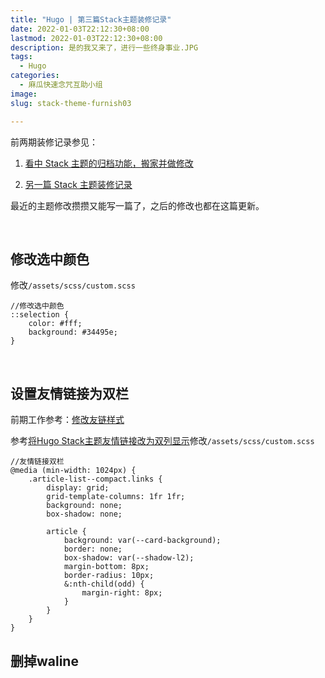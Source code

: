 ```yaml
---
title: "Hugo | 第三篇Stack主题装修记录"
date: 2022-01-03T22:12:30+08:00
lastmod: 2022-01-03T22:12:30+08:00
description: 是的我又来了，进行一些终身事业.JPG
tags:
  - Hugo
categories:
  - 麻瓜快速念咒互助小组
image: 
slug: stack-theme-furnish03

---
```


前两期装修记录参见：

1. [看中 Stack 主题的归档功能，搬家并做修改](https://mantyke.icu/2021/f9f0ec87/)

2. [另一篇 Stack 主题装修记录](https://mantyke.icu/2021/a08f1963/)

最近的主题修改攒攒又能写一篇了，之后的修改也都在这篇更新。

<br>

## 修改选中颜色

修改`/assets/scss/custom.scss`

```
//修改选中颜色
::selection {
    color: #fff;
    background: #34495e;
}
```

<br>

## 设置友情链接为双栏

前期工作参考：[修改友链样式](https://mantyke.icu/2021/a08f1963/#%E4%BF%AE%E6%94%B9%E5%8F%8B%E9%93%BE%E6%A0%B7%E5%BC%8F)

参考[将Hugo Stack主题友情链接改为双列显示](https://tech.randomwaves.space/posts/21-12-08-make-hugo-stack-theme-links-display-in-two-columns/)修改`/assets/scss/custom.scss`

```
//友情链接双栏
@media (min-width: 1024px) {
    .article-list--compact.links {
        display: grid;
        grid-template-columns: 1fr 1fr;
        background: none;
        box-shadow: none;
        
        article {
            background: var(--card-background);
            border: none;
            box-shadow: var(--shadow-l2);
            margin-bottom: 8px;
            border-radius: 10px;
            &:nth-child(odd) {
                margin-right: 8px;
            }
        }
    }
}
```



## 删掉waline
